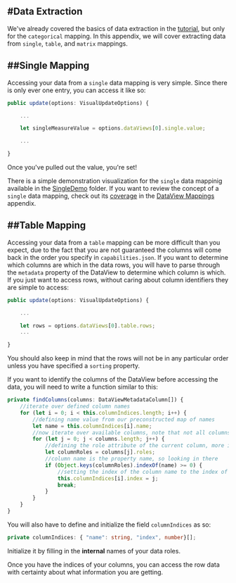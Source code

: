 #Data Extraction
---
We've already covered the basics of data extraction in the [tutorial](/docs/visualizing/1-ExtractingYourData.md), but only for the `categorical` mapping. In this appendix, we will cover extracting data from `single`, `table`, and `matrix` mappings.

##Single Mapping
---
Accessing your data from a `single` data mapping is very simple. Since there is only ever one entry, you can access it like so:

```typescript
public update(options: VisualUpdateOptions) {

    ...

    let singleMeasureValue = options.dataViews[0].single.value;

    ...

}
```

Once you've pulled out the value, you're set!

There is a simple demonstration visualization for the `single` data mappinig available in the [SingleDemo]() folder. If you want to review the concept of a `single` data mapping, check out its [coverage](/docs/appendices/dataViewMappings.md#single) in the [DataView Mappings](/docs/appendices/dataViewMappings.md) appendix.

##Table Mapping
---

Accessing your data from a `table` mapping can be more difficult than you expect, due to the fact that you are not guaranteed the columns will come back in the order you specify in `capabilities.json`. If you want to determine which columns are which in the data rows, you will have to parse through the `metadata` property of the DataView to determine which column is which. If you just want to access rows, without caring about column identifiers they are simple to access:

```typescript
public update(options: VisualUpdateOptions) {

    ...

    let rows = options.dataViews[0].table.rows;
    ...

}
```

You should also keep in mind that the rows will not be in any particular order unless you have specified a `sorting` property.

If you want to identify the columns of the DataView before accessing the data, you will need to write a function similar to this:

```typescript
private findColumns(columns: DataViewMetadataColumn[]) {
    //iterate over defined column names
    for (let i = 0; i < this.columnIndices.length; i++) {
        //defining name value from our preconstructed map of names
        let name = this.columnIndices[i].name;
        //now iterate over available columns, note that not all columns may be assigned a data field yet
        for (let j = 0; j < columns.length; j++) {
            //defining the role attribute of the current column, more info in the data view appendix
            let columnRoles = columns[j].roles;
            //column name is the property name, so looking in there
            if (Object.keys(columnRoles).indexOf(name) >= 0) {
                //setting the index of the column name to the index of the role
                this.columnIndices[i].index = j;
                break;
            }
        }
    }
}
```

You will also have to define and initialize the field `columnIndices` as so:

```typescript
private columnIndices: { "name": string, "index", number}[];
```

Initialize it by filling in the **internal** names of your data roles.

Once you have the indices of your columns, you can access the row data with certainty about what information you are getting.
